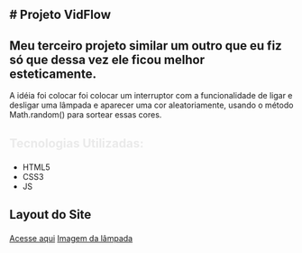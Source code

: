 ## <p> # Projeto VidFlow</p>
## Meu terceiro projeto similar um outro que eu fiz só que dessa vez ele ficou melhor esteticamente.
A idéia foi colocar foi colocar um interruptor com a funcionalidade  de ligar e desligar uma lâmpada e aparecer uma cor aleatoriamente, 
usando o método Math.random() para sortear essas cores. 
## <p style="color: #eaeaea; font-weight: bold;">Tecnologias Utilizadas:</p>
- HTML5
- CSS3
- JS

## <p>Layout do Site</p>
<a href="">Acesse aqui</a>
<a href="https://github.com/felipevianaa7/vidflow/assets/53532151/88c7ec9d-3e1a-432a-ae28-e2dec431515c">Imagem da lâmpada</a>
